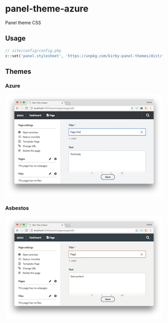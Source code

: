 # panel-theme-azure

Panel theme CSS

## Usage

```php
// site/config/config.php
c::set('panel.stylesheet', 'https://unpkg.com/kirby-panel-themes/dist/{{ color_name }}.min.css');
```

## Themes

### Azure

![screenshot](img/panel-theme-azure.png)

### Asbestos

![screenshot](img/panel-theme-asbestos.png)
